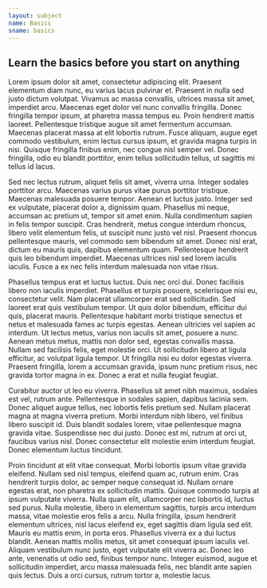 ```yaml
---
layout: subject
name: Basics
sname: basics
---
```


## Learn the basics before you start on anything

Lorem ipsum dolor sit amet, consectetur adipiscing elit. Praesent elementum diam nunc, eu varius lacus pulvinar et. Praesent in nulla sed justo dictum volutpat. Vivamus ac massa convallis, ultrices massa sit amet, imperdiet arcu. Maecenas eget dolor vel nunc convallis fringilla. Donec fringilla tempor ipsum, at pharetra massa tempus eu. Proin hendrerit mattis laoreet. Pellentesque tristique augue sit amet fermentum accumsan. Maecenas placerat massa at elit lobortis rutrum. Fusce aliquam, augue eget commodo vestibulum, enim lectus cursus ipsum, et gravida magna turpis in nisi. Quisque fringilla finibus enim, nec congue nisl semper vel. Donec fringilla, odio eu blandit porttitor, enim tellus sollicitudin tellus, ut sagittis mi tellus id lacus.

Sed nec lectus rutrum, aliquet felis sit amet, viverra urna. Integer sodales porttitor arcu. Maecenas varius purus vitae purus porttitor tristique. Maecenas malesuada posuere tempor. Aenean et luctus justo. Integer sed ex vulputate, placerat dolor a, dignissim quam. Phasellus mi neque, accumsan ac pretium ut, tempor sit amet enim. Nulla condimentum sapien in felis tempor suscipit. Cras hendrerit, metus congue interdum rhoncus, libero velit elementum felis, ut suscipit nunc justo vel nisl. Praesent rhoncus pellentesque mauris, vel commodo sem bibendum sit amet. Donec nisl erat, dictum eu mauris quis, dapibus elementum quam. Pellentesque hendrerit quis leo bibendum imperdiet. Maecenas ultrices nisl sed lorem iaculis iaculis. Fusce a ex nec felis interdum malesuada non vitae risus.

Phasellus tempus erat et luctus luctus. Duis nec orci dui. Donec facilisis libero non iaculis imperdiet. Phasellus et turpis posuere, scelerisque nisi eu, consectetur velit. Nam placerat ullamcorper erat sed sollicitudin. Sed laoreet erat quis vestibulum tempor. Ut quis dolor bibendum, efficitur dui quis, placerat mauris. Pellentesque habitant morbi tristique senectus et netus et malesuada fames ac turpis egestas. Aenean ultricies vel sapien ac interdum. Ut lectus metus, varius non iaculis sit amet, posuere a nunc. Aenean metus metus, mattis non dolor sed, egestas convallis massa. Nullam sed facilisis felis, eget molestie orci. Ut sollicitudin libero at ligula efficitur, ac volutpat ligula tempor. Ut fringilla nisi eu dolor egestas viverra. Praesent fringilla, lorem a accumsan gravida, ipsum nunc pretium risus, nec gravida tortor magna in ex. Donec a erat et nulla feugiat feugiat.

Curabitur auctor ut leo eu viverra. Phasellus sit amet nibh maximus, sodales est vel, rutrum ante. Pellentesque in sodales sapien, dapibus lacinia sem. Donec aliquet augue tellus, nec lobortis felis pretium sed. Nullam placerat magna at magna viverra pretium. Morbi interdum nibh libero, vel finibus libero suscipit id. Duis blandit sodales lorem, vitae pellentesque magna gravida vitae. Suspendisse nec dui justo. Donec est mi, rutrum at orci ut, faucibus varius nisl. Donec consectetur elit molestie enim interdum feugiat. Donec elementum luctus tincidunt.

Proin tincidunt at elit vitae consequat. Morbi lobortis ipsum vitae gravida eleifend. Nullam sed nisl tempus, eleifend quam ac, rutrum enim. Cras hendrerit turpis dolor, ac semper neque consequat id. Nullam ornare egestas erat, non pharetra ex sollicitudin mattis. Quisque commodo turpis at ipsum vulputate viverra. Nulla quam elit, ullamcorper nec lobortis id, luctus sed purus. Nulla molestie, libero in elementum sagittis, turpis arcu interdum massa, vitae molestie eros felis a arcu. Nulla fringilla, ipsum hendrerit elementum ultrices, nisl lacus eleifend ex, eget sagittis diam ligula sed elit. Mauris eu mattis enim, in porta eros. Phasellus viverra ex a dui luctus blandit. Aenean mattis mollis metus, sit amet consequat ipsum iaculis vel. Aliquam vestibulum nunc justo, eget vulputate elit viverra ac. Donec leo ante, venenatis ut odio sed, finibus tempor nunc. Integer euismod, augue et sollicitudin imperdiet, arcu massa malesuada felis, nec blandit ante sapien quis lectus. Duis a orci cursus, rutrum tortor a, molestie lacus. 